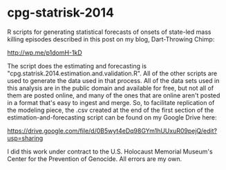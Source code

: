cpg-statrisk-2014
=================

R scripts for generating statistical forecasts of onsets of state-led mass killing episodes described in this post on my blog, Dart-Throwing Chimp:

http://wp.me/p1domH-1kD

The script does the estimating and forecasting is "cpg.statrisk.2014.estimation.and.validation.R". All of the other scripts are used to generate the data used in that process. All of the data sets used in this analysis are in the public domain and available for free, but not all of them are posted online, and many of the ones that are online aren't posted in a format that's easy to ingest and merge. So, to facilitate replication of the modeling piece, the .csv created at the end of the first section of the estimation-and-forecasting script can be found on my Google Drive here:

https://drive.google.com/file/d/0B5wyt4eDq98GYm1hUUxuR09pejQ/edit?usp=sharing

I did this work under contract to the U.S. Holocaust Memorial Museum's Center for the Prevention of Genocide. All errors are my own.

